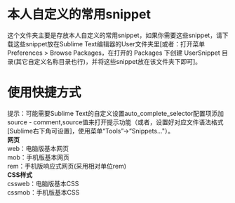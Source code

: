 # 本人自定义的常用snippet  
这个文件夹主要是存放本人自定义的常用snippet，如果你需要这些snippet，请下载这些snippet放在Sublime Text编辑器的User文件夹里[或者：打开菜单 Preferences > Browse Packages，在打开的 Packages 下创建 UserSnippet 目录(其它自定义名称目录也行)，并将这些snippet放在该文件夹下即可]。  
# 使用快捷方式  
提示：可能需要Sublime Text的自定义设置auto_complete_selector配置项添加source - comment,source值来打开提示功能（或者，设置好对应文件语法格式[Sublime右下角可设置]，使用菜单“Tools”->“Snippets..."）。  
**网页**  
web：电脑版基本网页  
mob：手机版基本网页  
rem：手机版响应式网页(采用相对单位rem)  
**CSS样式**  
cssweb：电脑版基本CSS  
cssmob：手机版基本CSS  
